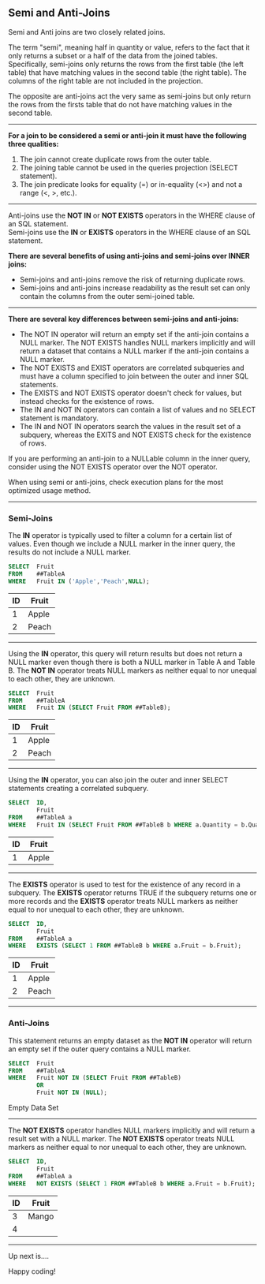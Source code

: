 ## Semi and Anti-Joins

Semi and Anti joins are two closely related joins.

The term "semi", meaning half in quantity or value, refers to the fact that it only returns a subset or a half of the data from the joined tables. Specifically, semi-joins only returns the rows from the first table (the left table) that have matching values in the second table (the right table). The columns of the right table are not included in the projection.

The opposite are anti-joins act the very same as semi-joins but only return the rows from the firsts table that do not have matching values in the second table.

---

**For a join to be considered a semi or anti-join it must have the following three qualities:**

1)	The join cannot create duplicate rows from the outer table.
2)	The joining table cannot be used in the queries projection (SELECT statement).
3)	The join predicate looks for equality (=) or in-equality (<>) and not a range (<, >, etc.).

---

Anti-joins use the **NOT IN** or **NOT EXISTS** operators in the WHERE clause of an SQL statement.    
Semi-joins use the **IN** or **EXISTS** operators in the WHERE clause of an SQL statement.

**There are several benefits of using anti-joins and semi-joins over INNER joins:**

*  Semi-joins and anti-joins remove the risk of returning duplicate rows.
*  Semi-joins and anti-joins increase readability as the result set can only contain the columns from the outer semi-joined table.

---

**There are several key differences between semi-joins and anti-joins:**
*  The NOT IN operator will return an empty set if the anti-join contains a NULL marker.  The NOT EXISTS handles NULL markers implicitly and will return a dataset that contains a NULL marker if the anti-join contains a NULL marker.
*  The NOT EXISTS and EXIST operators are correlated subqueries and must have a column specified to join between the outer and inner SQL statements. 
*  The EXISTS and NOT EXISTS operator doesn't check for values, but instead checks for the existence of rows.
*  The IN and NOT IN operators can contain a list of values and no SELECT statement is mandatory.
*  The IN and NOT IN operators search the values in the result set of a subquery, whereas the EXITS and NOT EXISTS check for the existence of rows.

If you are performing an anti-join to a NULLable column in the inner query, consider using the NOT EXISTS operator over the NOT operator.

When using semi or anti-joins, check execution plans for the most optimized usage method.

---
### Semi-Joins

The **IN** operator is typically used to filter a column for a certain list of values.  Even though we include a NULL marker in the inner query, the results do not include a NULL marker.

```sql
SELECT  Fruit
FROM    ##TableA
WHERE   Fruit IN ('Apple','Peach',NULL);
```

| ID | Fruit |
|----|-------|
|  1 | Apple |
|  2 | Peach |

----

Using the **IN** operator, this query will return results but does not return a NULL marker even though there is both a NULL marker in Table A and Table B.  The **NOT IN** operator treats NULL markers as neither equal to nor unequal to each other, they are unknown. 

```sql
SELECT  Fruit
FROM    ##TableA
WHERE   Fruit IN (SELECT Fruit FROM ##TableB);
```

| ID | Fruit |
|----|-------|
|  1 | Apple |
|  2 | Peach |

---

Using the **IN** operator, you can also join the outer and inner SELECT statements creating a correlated subquery.

```sql
SELECT  ID,
        Fruit
FROM    ##TableA a
WHERE   Fruit IN (SELECT Fruit FROM ##TableB b WHERE a.Quantity = b.Quantity);
```

| ID | Fruit |
|----|-------|
|  1 | Apple |

---

The **EXISTS** operator is used to test for the existence of any record in a subquery. The **EXISTS** operator returns TRUE if the subquery returns one or more records and the **EXISTS** operator treats NULL markers as neither equal to nor unequal to each other, they are unknown. 

```sql
SELECT  ID,
        Fruit
FROM    ##TableA a 
WHERE   EXISTS (SELECT 1 FROM ##TableB b WHERE a.Fruit = b.Fruit);
```

| ID | Fruit |
|----|-------|
|  1 | Apple |
|  2 | Peach |

---

### Anti-Joins

This statement returns an empty dataset as the **NOT IN** operator will return an empty set if the outer query contains a NULL marker.

```sql
SELECT  Fruit
FROM    ##TableA
WHERE   Fruit NOT IN (SELECT Fruit FROM ##TableB)
        OR
        Fruit NOT IN (NULL);
```
Empty Data Set

---

The **NOT EXISTS** operator handles NULL markers implicitly and will return a result set with a NULL marker.  The **NOT EXISTS** operator treats NULL markers as neither equal to nor unequal to each other, they are unknown. 

```sql
SELECT  ID,
        Fruit
FROM    ##TableA a
WHERE   NOT EXISTS (SELECT 1 FROM ##TableB b WHERE a.Fruit = b.Fruit);
```

| ID | Fruit  |
|----|--------|
|  3 | Mango  |
|  4 | <NULL> |

-----
  
Up next is....

Happy coding!
